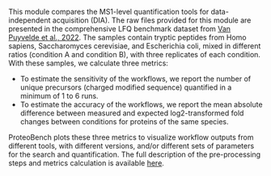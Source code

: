This module compares the MS1-level quantification tools for
data-independent acquisition (DIA). The raw files provided for
this module are presented in the comprehensive LFQ benchmark
dataset from [Van Puyvelde et al., 2022](https://www.nature.com/articles/s41597-022-01216-6).
The samples contain tryptic peptides from Homo sapiens,
Saccharomyces cerevisiae, and Escherichia coli, mixed in different
ratios (condition A and condition B), with three replicates of each
condition. With these samples, we calculate three metrics:
- To estimate the sensitivity of the workflows, we report the
number of unique precursors (charged modified sequence) quantified
in a minimum of 1 to 6 runs.
- To estimate the accuracy of the workflows, we report the mean 
absolute difference between measured and expected log2-transformed 
fold changes between conditions for proteins of the same species.

ProteoBench plots these three metrics to visualize workflow outputs
    from different tools, with different versions, and/or different
sets of parameters for the search and quantification.
The full description of the pre-processing steps and metrics
calculation is available [here](https://proteobench.readthedocs.io/en/stable/modules/3-DDA-Quantification-ion-level/).
